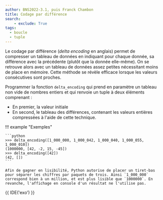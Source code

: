 ```yaml
---
author: BNS2022-3.1, puis Franck Chambon
title: Codage par différence
search:
    - exclude: True
tags:
  - boucle
  - tuple
---
```

Le codage par différence (_delta encoding_ en anglais) permet de compresser un tableau de données en indiquant pour chaque donnée, sa différence avec la précédente (plutôt que la donnée elle-même). On se retrouve alors avec un tableau de données assez petites nécessitant moins de place en mémoire. Cette méthode se révèle efficace lorsque les valeurs consécutives sont proches. 

Programmer la fonction `delta_encoding` qui prend en paramètre un tableau non vide de nombres entiers et qui renvoie un tuple à deux éléments comprenant :

- En premier, la valeur initiale
- En second, le tableau des différences, contenant les valeurs entières compressées à l'aide de cette technique.

!!! example "Exemples"

    ```python
    >>> delta_encoding([1_000_000, 1_000_042, 1_000_040, 1_000_055, 1_000_010])
    (1000000, [42, -2, 15, -45])
    >>> delta_encoding([42])
    (42, [])
    ```

    Afin de gagner en lisibilité, Python autorise de placer un tiret-bas pour séparer les chiffres par paquets de trois. Ainsi `1_000_000` correspond bien à un million, et est plus lisible que `1000000`. En revanche, l'affichage en console d'un résultat ne l'utilise pas.

{{ IDE('exo') }}
